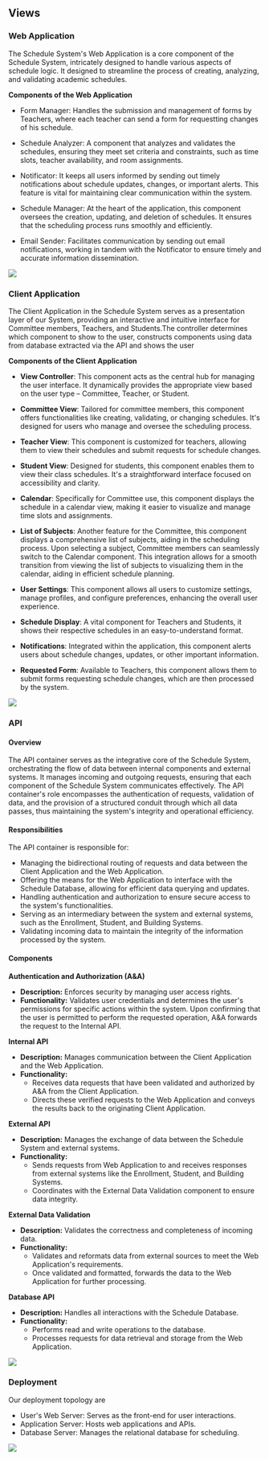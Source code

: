 ## Views

### Web Application

The Schedule System's Web Application is a core component of the Schedule System, 
intricately designed to handle various aspects of schedule logic. It designed to 
streamline the process of creating, analyzing, and validating academic schedules.

**Components of the Web Application**

- Form Manager: Handles the submission and management of forms by Teachers, where
each teacher can send a form for requestting changes of his schedule.

- Schedule Analyzer: A component that analyzes and validates the schedules, ensuring
they meet set criteria and constraints, such as time slots, teacher availability, 
and room assignments.

- Notificator: It keeps all users informed by sending out timely notifications about
schedule updates, changes, or important alerts. This feature is vital for maintaining 
clear communication within the system.

- Schedule Manager: At the heart of the application, this component oversees the 
creation, updating, and deletion of schedules. It ensures that the scheduling process 
runs smoothly and efficiently.

- Email Sender: Facilitates communication by sending out email notifications, 
working in tandem with the Notificator to ensure timely and accurate information 
dissemination.

![](embed:webappDiagram)

### Client Application

The Client Application in the Schedule System serves as a presentation layer of our 
System, providing an interactive and intuitive interface for Committee members, Teachers, 
and Students.The controller determines which component to show to the user, constructs 
components using data from database extracted via the API and shows the user

**Components of the Client Application**

- **View Controller**: This component acts as the central hub for managing the user interface. 
It dynamically provides the appropriate view based on the user type – Committee, Teacher, 
or Student.

- **Committee View**: Tailored for committee members, this component offers functionalities 
like creating, validating, or changing schedules. It's designed for users who manage and 
oversee the scheduling process.

- **Teacher View**: This component is customized for teachers, allowing them to view their 
schedules and submit requests for schedule changes.

- **Student View**: Designed for students, this component enables them to view their class 
schedules. It's a straightforward interface focused on accessibility and clarity.

- **Calendar**: Specifically for Committee use, this component displays the schedule in a 
calendar view, making it easier to visualize and manage time slots and assignments.

- **List of Subjects**: Another feature for the Committee, this component displays a 
comprehensive list of subjects, aiding in the scheduling process. Upon selecting a 
subject, Committee members can seamlessly switch to the Calendar component. This integration 
allows for a smooth transition from viewing the list of subjects to visualizing them in the 
calendar, aiding in efficient schedule planning.

- **User Settings**: This component allows all users to customize settings, manage profiles,
 and configure preferences, enhancing the overall user experience.

- **Schedule Display**: A vital component for Teachers and Students, it shows their respective 
schedules in an easy-to-understand format.

- **Notifications**: Integrated within the application, this component alerts users about schedule 
changes, updates, or other important information.

- **Requested Form**: Available to Teachers, this component allows them to submit forms requesting
schedule changes, which are then processed by the system.

![](embed:clientDiagram)

### API

#### Overview

The API container serves as the integrative core of the Schedule System, orchestrating the flow of data between internal components and external systems. It manages incoming and outgoing requests, ensuring that each component of the Schedule System communicates effectively. The API container's role encompasses the authentication of requests, validation of data, and the provision of a structured conduit through which all data passes, thus maintaining the system's integrity and operational efficiency.

#### Responsibilities

The API container is responsible for:

- Managing the bidirectional routing of requests and data between the Client Application and the Web Application.
- Offering the means for the Web Application to interface with the Schedule Database, allowing for efficient data querying and updates.
- Handling authentication and authorization to ensure secure access to the system's functionalities.
- Serving as an intermediary between the system and external systems, such as the Enrollment, Student, and Building Systems.
- Validating incoming data to maintain the integrity of the information processed by the system.

#### Components

**Authentication and Authorization (A&A)**

- **Description:** Enforces security by managing user access rights.
- **Functionality:** Validates user credentials and determines the user's permissions for specific actions within the system. Upon confirming that the user is permitted to perform the requested operation, A&A forwards the request to the Internal API.

**Internal API**

- **Description:** Manages communication between the Client Application and the Web Application.
- **Functionality:**
    - Receives data requests that have been validated and authorized by A&A from the Client Application.
    - Directs these verified requests to the Web Application and conveys the results back to the originating Client Application.

**External API**

- **Description:** Manages the exchange of data between the Schedule System and external systems.
- **Functionality:**
    - Sends requests from Web Application to and receives responses from external systems like the Enrollment, Student, and Building Systems.
    - Coordinates with the External Data Validation component to ensure data integrity.

**External Data Validation**

- **Description:** Validates the correctness and completeness of incoming data.
- **Functionality:**
    - Validates and reformats data from external sources to meet the Web Application's requirements.
    - Once validated and formatted, forwards the data to the Web Application for further processing.

**Database API**

- **Description:** Handles all interactions with the Schedule Database.
- **Functionality:**
    - Performs read and write operations to the database.
    - Processes requests for data retrieval and storage from the Web Application.

![](embed:apiDiagram)

### Deployment

Our deployment topology are
- User's Web Server: Serves as the front-end for user interactions.
- Application Server: Hosts web applications and APIs.
- Database Server: Manages the relational database for scheduling.

![](embed:deploymentDiagram)
